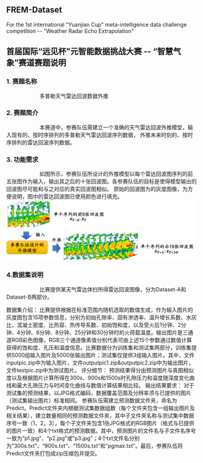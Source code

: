 ## FREM-Dataset 
For the 1st international "Yuanjian Cup" meta-intelligence data challenge competition -- "Weather Radar Echo Extrapolation"

## 首届国际“远见杯”元智能数据挑战大赛 -- “智慧气象”赛道赛题说明

### 1. 赛题名称
&emsp;&emsp;&emsp;&emsp;&emsp;&emsp; 多普勒天气雷达回波数据外推

### 2. 赛题简介
&emsp;&emsp;&emsp;&emsp;&emsp;&emsp; 本赛道中，参赛队伍需建立一个准确的天气雷达回波外推模型，输入现有的、按时序排列的多普勒天气雷达回波序列数据，
外推未来时刻的、按时序排列的雷达回波序列数据。

### 3. 功能需求
&emsp;&emsp;&emsp;&emsp;&emsp;&emsp; 如图所示，参赛队伍所设计的外推模型以每个雷达回波图序列的前五张图作为输入，输出其之后的十张回波图。各参赛队伍的目标是使得模型输出的回波图尽可能和与之对应的真实回波图相似。
原始的回波图为的灰度图像，为方便说明，图中的雷达回波图已使用颜色进行填充。
![Demand](./PicForREADME.png)

### 4.数据集说明
&emsp;&emsp;&emsp;&emsp;&emsp;&emsp; 比赛提供某天气雷达体扫所得雷达回波图像，分为Dataset-A和Dataset-B两部分。


数据集介绍： 比赛提供根据在标准范围内随机选取的数值生成，作为输入图片的灰度图包含15项参数信息，分别为初始孔隙率、固有渗透率、温升增长系数、水灰比、混凝土密度、比热容、热传导系数、初始饱和度，以及受火后1分钟、2分钟、4分钟、6分钟、8分钟、25分钟和30分钟时的火荷载温度。输出图片是三通道RGB彩色图像，RGB三个通道像素值分别代表可由上述15个参数通过数值计算获得的饱和度、孔压和温度信息。比赛数据分为训练集和测试集两部分，训练集提供5000组输入图片及5000张输出图片；测试集仅提供3组输入图片。其中，文件inputpic.zip中为输入图片，文件outputpic1.zip&outputpic2.zip中为输出图片，文件testpic.zip中为测试图片。
评分细节： 预测结果得分由预测图片与真图相似度以及根据图片计算所得在300s、900s和1500s时孔隙压力和温度随深度变化曲线和最大孔隙压力与时间变化曲线与数值计算结果相比较。
输出结果要求： 对于测试集的预测结果，以JPG格式编码，数据覆盖范围及分辨率须与已提供的图片（测试集输出图片）标准相同。 参赛队伍需建立预测数据文件夹，命名为Predict。Predict文件夹内根据测试集数据组数（每个文件夹包含一组输出图片及相关结果），建立数量相同的预测数据文件夹，其中子文件夹名称与测试集中数据序号一致（1，2，3），每个子文件夹包含1张JPG格式的RGB图片（格式与已提供的图片一致）和4个txt格式的预测数据。其中，预测图片的文件名与子文件名序号一致为“p1.jpg”、“p2.jpg”或“p3.jpg”；4个txt文件名分别为“300s.txt”、“900s.txt”、“1500s.txt”和“pgmax.txt”。最后，参赛队伍将Predict文件夹打包成zip压缩包并提交。

